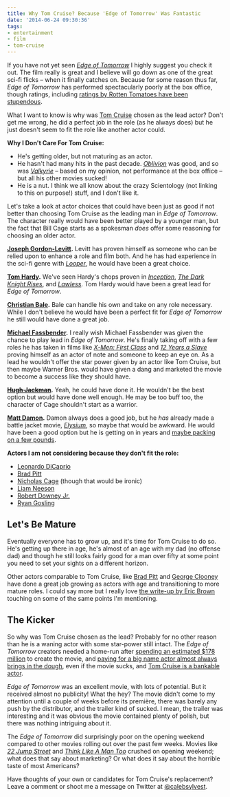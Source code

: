 ```yaml
---
title: Why Tom Cruise? Because 'Edge of Tomorrow' Was Fantastic
date: '2014-06-24 09:30:36'
tags:
- entertainment
- film
- tom-cruise
---
```


If you have not yet seen <em><a href="http://www.imdb.com/title/tt1631867/?ref_=nv_sr_1">Edge of Tomorrow</a></em> I highly suggest you check it out. The film really is great and I believe will go down as one of the great sci-fi flicks – when it finally catches on. Because for some reason thus far, <em>Edge of Tomorrow</em> has performed spectacularly poorly at the box office, though ratings, including <a href="http://www.rottentomatoes.com/m/edge_of_tomorrow/">ratings by Rotten Tomatoes have been stupendous</a>.

What I want to know is why was <a href="http://www.imdb.com/name/nm0000129/">Tom Cruise</a> chosen as the lead actor? Don't get me wrong, he did a perfect job in the role (as he always does) but he just doesn't seem to fit the role like another actor could.
<!--more-->

<strong>Why I Don't Care For Tom Cruise:</strong>

<ul>
<li>He's getting older, but not maturing as an actor.</li>
<li>He hasn't had many hits in the past decade. <em><a href="http://www.imdb.com/title/tt1483013/?ref_=nm_flmg_act_6">Oblivion</a></em> was good, and so was <em><a href="http://www.imdb.com/title/tt0985699/?ref_=nm_flmg_act_11">Valkyrie</a></em> – based on my opinion, not performance at the box office – but all his other movies sucked!</li>
<li>He is a nut. I think we all know about the crazy Scientology (not linking to this on purpose!) stuff, and I don't like it.</li>
</ul>

Let's take a look at actor choices that could have been just as good if not better than choosing Tom Cruise as the leading man in <em>Edge of Tomorrow</em>. The character really would have been better played by a younger man, but the fact that Bill Cage starts as a spokesman <em>does</em> offer some reasoning for choosing an older actor.

<strong><a href="http://www.imdb.com/name/nm0330687/?ref_=nv_sr_1">Joseph Gordon-Levitt</a>.</strong> Levitt has proven himself as someone who can be relied upon to enhance a role and film both. And he has had experience in the sci-fi genre with <em><a href="http://www.imdb.com/title/tt1276104/?ref_=nv_sr_1">Looper</a></em>, he would have been a great choice.

<strong><a href="http://www.imdb.com/name/nm0362766/?ref_=nv_sr_1">Tom Hardy</a>.</strong> We've seen Hardy's chops proven in <em><a href="http://www.imdb.com/title/tt1375666/?ref_=nv_sr_1">Inception</a></em>, <em><a href="http://www.imdb.com/title/tt1345836/?ref_=nm_flmg_act_8">The Dark Knight Rises</a></em>, and <em><a href="http://www.imdb.com/title/tt1212450/?ref_=nm_flmg_act_9">Lawless</a></em>. Tom Hardy would have been a great lead for <em>Edge of Tomorrow</em>.

<strong><a href="http://www.imdb.com/name/nm0000288/?ref_=nv_sr_2">Christian Bale</a>.</strong> Bale can handle his own and take on any role necessary. While I don't believe he would have been a perfect fit for <em>Edge of Tomorrow</em> he still would have done a great job.

<strong><a href="http://www.imdb.com/name/nm1055413/?ref_=nv_sr_1">Michael Fassbender</a>.</strong> I really wish Michael Fassbender was given the chance to play lead in <em>Edge of Tomorrow</em>. He's finally taking off with a few roles he has taken in films like <em><a href="http://www.imdb.com/title/tt1270798/?ref_=nm_flmg_act_18">X-Men: First Class</a></em> and <em><a href="http://www.imdb.com/title/tt2024544/?ref_=nm_flmg_act_12">12 Years a Slave</a></em> proving himself as an actor of note and someone to keep an eye on. As a lead he wouldn't offer the star power given by an actor like Tom Cruise, but then maybe Warner Bros. would have given a dang and marketed the movie to become a success like they should have.

<strong><a href="http://www.imdb.com/name/nm0413168/"><del datetime="2014-06-24T14:18:16+00:00">Hugh Jackman</del></a>.</strong> Yeah, he could have done it. He wouldn't be the best option but would have done well enough. He may be too buff too, the character of Cage shouldn't start as a warrior.

<strong><a href="http://www.imdb.com/name/nm0000354/?ref_=nv_sr_1">Matt Damon</a>.</strong> Damon always does a good job, but he <em>has</em> already made a battle jacket movie, <em><a href="http://www.imdb.com/title/tt1535108/?ref_=nv_sr_1">Elysium</a></em>, so maybe that would be awkward. He would have been a good option but he is getting on in years and <a href="http://www.eonline.com/news/501026/george-clooney-and-the-monuments-men-cast-joke-about-epic-matt-damon-prank-watch-now">maybe packing on a few pounds</a>.

<strong>Actors I am not considering because they don't fit the role:</strong>

<ul>
<li><a href="http://www.imdb.com/name/nm0000138/?ref_=nv_sr_1">Leonardo DiCaprio</a></li>
<li><a href="http://www.imdb.com/name/nm0000093/">Brad Pitt</a></li>
<li><a href="http://www.imdb.com/name/nm0000115/?ref_=nv_sr_2">Nicholas Cage</a> (though that would be ironic)</li>
<li><a href="http://www.imdb.com/name/nm0000553/?ref_=nv_sr_1">Liam Neeson</a></li>
<li><a href="http://www.imdb.com/name/nm0000375/?ref_=nv_sr_3">Robert Downey Jr.</a></li>
<li><a href="http://www.imdb.com/name/nm0331516/">Ryan Gosling</a></li>
</ul>

<h2>Let's Be Mature</h2>

Eventually everyone has to grow up, and it's time for Tom Cruise to do so. He's getting up there in age, he's almost of an age with my dad (no offense dad) and though he still looks fairly good for a man over fifty at some point you need to set your sights on a different horizon.

Other actors comparable to Tom Cruise, like <a href="http://www.imdb.com/name/nm0000093/">Brad Pitt</a> and <a href="http://www.imdb.com/name/nm0000123/?ref_=nv_sr_1">George Clooney</a> have done a great job growing as actors with age and transitioning to more mature roles. I could say more but I really love <a href="http://www.ibtimes.com/edge-tomorrow-box-office-projections-hint-tom-cruises-leading-man-career-might-be-over-1588157">the write-up by Eric Brown</a> touching on some of the same points I'm mentioning.

<h2>The Kicker</h2>

So why was Tom Cruise chosen as the lead? Probably for no other reason than he is a waning actor with some star-power still intact. The <em>Edge of Tomorrow</em> creators needed a home-run after <a href="http://www.the-numbers.com/movie/Edge-of-Tomorrow#tab=summary">spending an estimated $178 million</a> to create the movie, and <a href="http://entertainment.howstuffworks.com/movie-cost1.htm">paying for a big name actor almost always brings in the dough</a>, even if the movie sucks, and <a href="http://www.the-numbers.com/bankability">Tom Cruise is a bankable actor</a>.

<em>Edge of Tomorrow</em> was an excellent movie, with lots of potential. But it received almost no publicity! What the hey? The movie didn't come to my attention until a couple of weeks before its première, there was barely any push by the distributor, and the trailer kind of sucked. I mean, the trailer was interesting and it was obvious the movie contained plenty of polish, but there was nothing intriguing about it.

The <em>Edge of Tomorrow</em> did surprisingly poor on the opening weekend compared to other movies rolling out over the past few weeks. Movies like <em><a href="http://www.imdb.com/title/tt2294449/?ref_=nv_sr_1">22 Jump Street</a></em> and <em><a href="http://www.imdb.com/title/tt2239832/?ref_=nv_sr_1">Think Like A Man Too</a></em> crushed on opening weekend; what does that say about marketing? Or what does it say about the horrible taste of most Americans?

Have thoughts of your own or candidates for Tom Cruise's replacement? Leave a comment or shoot me a message on Twitter at <a href="https://twitter.com/calebsylvest">@calebsylvest</a>.
